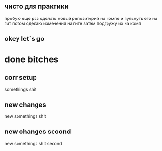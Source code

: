 ## чисто для практики

пробую еще раз сделать новый репозиторий на компе и пульнуть его на гит
потом сделаю изменения на гите
затем подгружу их на комп

## okey let`s go
# done bitches

## corr setup
somethings shit

## new changes
new somethings shit

## new changes second
new somethings shit second